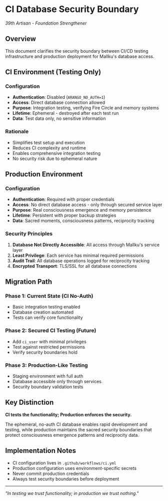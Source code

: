 # CI Database Security Boundary

*39th Artisan - Foundation Strengthener*

## Overview

This document clarifies the security boundary between CI/CD testing infrastructure and production deployment for Mallku's database access.

## CI Environment (Testing Only)

### Configuration
- **Authentication**: Disabled (`ARANGO_NO_AUTH=1`)
- **Access**: Direct database connection allowed
- **Purpose**: Integration testing, verifying Fire Circle and memory systems
- **Lifetime**: Ephemeral - destroyed after each test run
- **Data**: Test data only, no sensitive information

### Rationale
- Simplifies test setup and execution
- Reduces CI complexity and runtime
- Enables comprehensive integration testing
- No security risk due to ephemeral nature

## Production Environment

### Configuration
- **Authentication**: Required with proper credentials
- **Access**: No direct database access - only through secured service layer
- **Purpose**: Real consciousness emergence and memory persistence
- **Lifetime**: Persistent with proper backup strategies
- **Data**: Sacred moments, consciousness patterns, reciprocity tracking

### Security Principles
1. **Database Not Directly Accessible**: All access through Mallku's service layer
2. **Least Privilege**: Each service has minimal required permissions
3. **Audit Trail**: All database operations logged for reciprocity tracking
4. **Encrypted Transport**: TLS/SSL for all database connections

## Migration Path

### Phase 1: Current State (CI No-Auth)
- Basic integration testing enabled
- Database creation automated
- Tests can verify core functionality

### Phase 2: Secured CI Testing (Future)
- Add `ci_user` with minimal privileges
- Test against restricted permissions
- Verify security boundaries hold

### Phase 3: Production-Like Testing
- Staging environment with full auth
- Database accessible only through services
- Security boundary validation tests

## Key Distinction

**CI tests the functionality; Production enforces the security.**

The ephemeral, no-auth CI database enables rapid development and testing, while production maintains the sacred security boundaries that protect consciousness emergence patterns and reciprocity data.

## Implementation Notes

- CI configuration lives in `.github/workflows/ci.yml`
- Production configuration uses environment-specific secrets
- Never commit production credentials
- Always test security boundaries before deployment

---

*"In testing we trust functionality; in production we trust nothing."*
